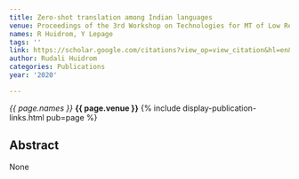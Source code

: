```yaml
---
title: Zero-shot translation among Indian languages
venue: Proceedings of the 3rd Workshop on Technologies for MT of Low Resource …, 2020
names: R Huidrom, Y Lepage
tags: ''
link: https://scholar.google.com/citations?view_op=view_citation&hl=en&user=mQuoBfsAAAAJ&citation_for_view=mQuoBfsAAAAJ:u5HHmVD_uO8C
author: Rudali Huidrom
categories: Publications
year: '2020'

---
```


*{{ page.names }}*
**{{ page.venue }}**
{% include display-publication-links.html pub=page %}
## Abstract

None